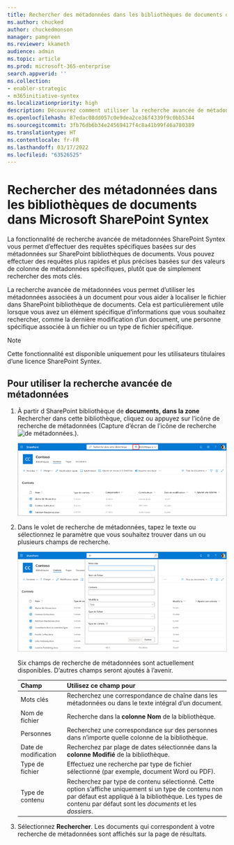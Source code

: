 ```yaml
---
title: Rechercher des métadonnées dans les bibliothèques de documents dans Microsoft SharePoint Syntex
ms.author: chucked
author: chuckedmonson
manager: pamgreen
ms.reviewer: kkameth
audience: admin
ms.topic: article
ms.prod: microsoft-365-enterprise
search.appverid: ''
ms.collection:
- enabler-strategic
- m365initiative-syntex
ms.localizationpriority: high
description: Découvrez comment utiliser la recherche avancée de métadonnées pour rechercher des éléments dans SharePoint bibliothèques de documents à l’aide SharePoint Syntex.
ms.openlocfilehash: 87edac08dd057c0e9dea2ce36f4339f9c0bb5344
ms.sourcegitcommit: 3fb76db6b34e24569417f4c8a41b99f46a780389
ms.translationtype: HT
ms.contentlocale: fr-FR
ms.lasthandoff: 03/17/2022
ms.locfileid: "63526525"
---
```

# <a name="search-for-metadata-in-document-libraries-in-microsoft-sharepoint-syntex"></a>Rechercher des métadonnées dans les bibliothèques de documents dans Microsoft SharePoint Syntex

La fonctionnalité de recherche avancée de métadonnées SharePoint Syntex vous permet d’effectuer des requêtes spécifiques basées sur des métadonnées sur SharePoint bibliothèques de documents. Vous pouvez effectuer des requêtes plus rapides et plus précises basées sur des valeurs de colonne de métadonnées spécifiques, plutôt que de simplement rechercher des mots clés.

La recherche avancée de métadonnées vous permet d’utiliser les métadonnées associées à un document pour vous aider à localiser le fichier dans SharePoint bibliothèque de documents. Cela est particulièrement utile lorsque vous avez un élément spécifique d’informations que vous souhaitez rechercher, comme la dernière modification d’un document, une personne spécifique associée à un fichier ou un type de fichier spécifique.

> [!NOTE]
> Cette fonctionnalité est disponible uniquement pour les utilisateurs titulaires d’une licence SharePoint Syntex. 

## <a name="to-use-advanced-metadata-search"></a>Pour utiliser la recherche avancée de métadonnées

1. À partir d SharePoint bibliothèque de **documents, dans la zone** Rechercher dans cette bibliothèque, cliquez ou appuyez sur l’icône de recherche de métadonnées (Capture d’écran de l’icône de recherche ![ de métadonnées.](../media/content-understanding/metadata-search-icon.png)).

    ![Capture d’écran d’une page de bibliothèque de documents affichant la zone de recherche avec l’icône de recherche de métadonnées mise en évidence](../media/content-understanding/metadata-search-box.png)

2. Dans le volet de recherche de métadonnées, tapez le texte ou sélectionnez le paramètre que vous souhaitez trouver dans un ou plusieurs champs de recherche.

    ![Capture d’écran d’une page de bibliothèque de documents affichant le volet de recherche de métadonnées](../media/content-understanding/metadata-search-pane.png)

   Six champs de recherche de métadonnées sont actuellement disponibles. D’autres champs seront ajoutés à l’avenir.

   |Champ    |Utilisez ce champ pour  |
   |---------|---------|
   |Mots clés |Recherchez une correspondance de chaîne dans les métadonnées ou dans le texte intégral d’un document. |
   |Nom de fichier     |Recherche dans la **colonne Nom** de la bibliothèque.          |
   |Personnes   |Recherchez une correspondance sur des personnes dans n’importe quelle colonne de la bibliothèque.   |
   |Date de modification |Recherchez par plage de dates sélectionnée dans la **colonne Modifié** de la bibliothèque.         |
   |Type de fichier     |Effectuez une recherche par type de fichier sélectionné (par exemple, document Word ou PDF).        |
   |Type de contenu  |Recherchez par type de contenu sélectionné. Cette option s’affiche uniquement si un type de contenu non par défaut est appliqué à la bibliothèque. Les types de contenu par défaut sont les *documents* et les *dossiers*.        |

3. Sélectionnez **Rechercher**. Les documents qui correspondent à votre recherche de métadonnées sont affichés sur la page de résultats. 
